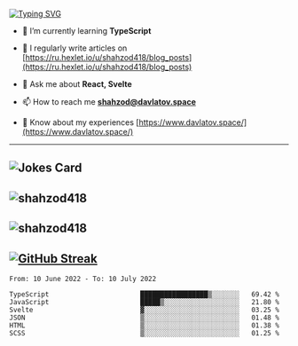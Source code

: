 [![Typing SVG](https://readme-typing-svg.herokuapp.com?font=Turret+Road&height=30&lines=HI!+I%60m+Frontend+Developer)](https://git.io/typing-svg)

- 🌱 I’m currently learning **TypeScript**

- 📝 I regularly write articles on [https://ru.hexlet.io/u/shahzod418/blog_posts](https://ru.hexlet.io/u/shahzod418/blog_posts)

- 💬 Ask me about **React, Svelte**

- 📫 How to reach me **shahzod@davlatov.space**

- 📄 Know about my experiences [https://www.davlatov.space/](https://www.davlatov.space/)

---
![Jokes Card](https://readme-jokes.vercel.app/api?theme=radical)
---
![shahzod418](https://github-readme-stats.vercel.app/api/top-langs?username=shahzod418&show_icons=true&theme=radical&locale=en&layout=compact)
---
![shahzod418](https://github-readme-stats.vercel.app/api?username=shahzod418&show_icons=true&theme=radical&locale=en&count_private=true)
---
[![GitHub Streak](http://github-readme-streak-stats.herokuapp.com?user=shahzod418&theme=radical&date_format=M%20j%5B%2C%20Y%5D)](https://git.io/streak-stats)
---
<!--START_SECTION:waka-->

```text
From: 10 June 2022 - To: 10 July 2022

TypeScript                       █████████████████▒░░░░░░░   69.42 %
JavaScript                       █████▒░░░░░░░░░░░░░░░░░░░   21.80 %
Svelte                           ▓░░░░░░░░░░░░░░░░░░░░░░░░   03.25 %
JSON                             ▒░░░░░░░░░░░░░░░░░░░░░░░░   01.48 %
HTML                             ▒░░░░░░░░░░░░░░░░░░░░░░░░   01.38 %
SCSS                             ▒░░░░░░░░░░░░░░░░░░░░░░░░   01.25 %
```

<!--END_SECTION:waka-->

